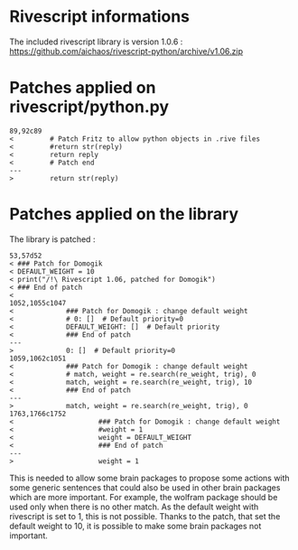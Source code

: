 Rivescript informations
=======================

The included rivescript library is version 1.0.6 : https://github.com/aichaos/rivescript-python/archive/v1.06.zip

Patches applied on rivescript/python.py
=======================================

    89,92c89
    <         # Patch Fritz to allow python objects in .rive files 
    <         #return str(reply)
    <         return reply
    <         # Patch end
    ---
    >         return str(reply)


Patches applied on the library
==============================

The library is patched :

    53,57d52
    < ### Patch for Domogik
    < DEFAULT_WEIGHT = 10
    < print("/!\ Rivescript 1.06, patched for Domogik")
    < ### End of patch
    < 
    1052,1055c1047
    <             ### Patch for Domogik : change default weight
    <             # 0: []  # Default priority=0
    <             DEFAULT_WEIGHT: []  # Default priority
    <             ### End of patch
    ---
    >             0: []  # Default priority=0
    1059,1062c1051
    <             ### Patch for Domogik : change default weight
    <             # match, weight = re.search(re_weight, trig), 0
    <             match, weight = re.search(re_weight, trig), 10
    <             ### End of patch
    ---
    >             match, weight = re.search(re_weight, trig), 0
    1763,1766c1752
    <                     ### Patch for Domogik : change default weight
    <                     #weight = 1
    <                     weight = DEFAULT_WEIGHT
    <                     ### End of patch
    ---
    >                     weight = 1


This is needed to allow some brain packages to propose some actions with some generic sentences that could also be used in other brain packages which are more important.
For example, the wolfram package should be used only when there is no other match.
As the default weight with rivescript is set to 1, this is not possible. Thanks to the patch, that set the default weight to 10, it is possible to make some brain packages not important.

